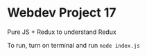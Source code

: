 # Webdev Project 17

Pure JS + Redux to understand Redux

To run, turn on terminal and run `node index.js`
